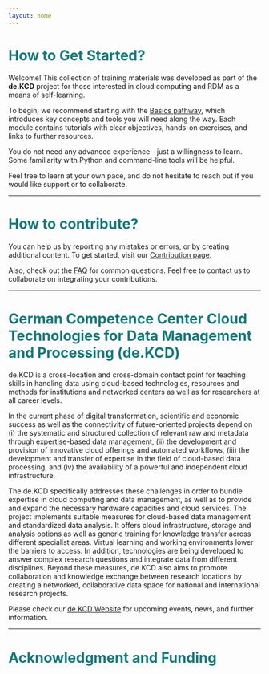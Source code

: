 ```yaml
---
layout: home
---
```


<h1 style="color: #157878;">How to Get Started?</h1>

Welcome! This collection of training materials was developed as part of the <strong>de.KCD</strong> project for those interested in cloud computing and RDM as a means of self-learning.

To begin, we recommend starting with the <a href="{{ '/pathways/basics/' | relative_url }}">Basics pathway</a>, which introduces key concepts and tools you will need along the way. Each module contains tutorials with clear objectives, hands-on exercises, and links to further resources.

You do not need any advanced experience—just a willingness to learn. Some familiarity with Python and command-line tools will be helpful.

Feel free to learn at your own pace, and do not hesitate to reach out if you would like support or to collaborate.

---

<h1 style="color: #157878;">How to contribute?</h1>

You can help us by reporting any mistakes or errors, or by creating additional content. To get started, visit our <a href="{{ '/CONTRIBUTING/' | relative_url }}">Contribution page</a>. 

Also, check out the <a href="{{ '/FAQ/' | relative_url }}">FAQ</a> for common questions.
Feel free to contact us to collaborate on integrating your contributions.

---

<h1 style="color: #157878;">German Competence Center Cloud Technologies for Data Management and Processing (de.KCD)</h1>
    
de.KCD is a cross-location and cross-domain contact point for teaching skills in handling data using cloud-based technologies, resources and methods for institutions and networked centers as well as for researchers at all career levels.

In the current phase of digital transformation, scientific and economic success as well as the connectivity of future-oriented projects depend on (i) the systematic and structured collection of relevant raw and metadata through expertise-based data management, (ii) the development and provision of innovative cloud offerings and automated workflows, (iii) the development and transfer of expertise in the field of cloud-based data processing, and (iv) the availability of a powerful and independent cloud infrastructure.

The de.KCD specifically addresses these challenges in order to bundle expertise in cloud computing and data management, as well as to provide and expand the necessary hardware capacities and cloud services. The project implements suitable measures for cloud-based data management and standardized data analysis. It offers cloud infrastructure, storage and analysis options as well as generic training for knowledge transfer across different specialist areas. Virtual learning and working environments lower the barriers to access. In addition, technologies are being developed to answer complex research questions and integrate data from different disciplines. Beyond these measures, de.KCD also aims to promote collaboration and knowledge exchange between research locations by creating a networked, collaborative data space for national and international research projects.

Please check our <a href="https://datenkompetenz.cloud/en/" target="_blank" rel="noopener noreferrer">de.KCD Website</a> for upcoming events, news, and further information. 

---

<h1 style="color: #157878;">Acknowledgment and Funding</h1>

